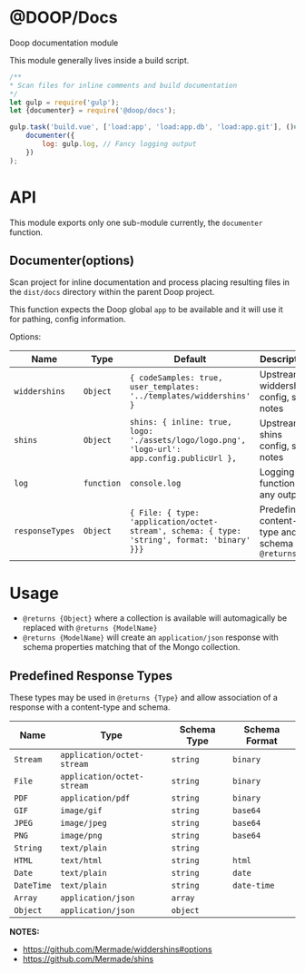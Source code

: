 @DOOP/Docs
==================
Doop documentation module

This module generally lives inside a build script.


```javascript
/**
* Scan files for inline comments and build documentation 
*/
let gulp = require('gulp');
let {documenter} = require('@doop/docs');

gulp.task('build.vue', ['load:app', 'load:app.db', 'load:app.git'], ()=>
	documenter({
		log: gulp.log, // Fancy logging output
	})
);
```


API
===
This module exports only one sub-module currently, the `documenter` function.


Documenter(options)
-----------------
Scan project for inline documentation and process placing resulting files in the `dist/docs` directory within the parent Doop project.

This function expects the Doop global `app` to be available and it will use it for pathing, config information.

Options:

| Name            | Type       | Default          | Description                                                                      |
|-----------------|------------|------------------|----------------------------------------------------------------------------------|
| `widdershins`        | `Object`   | `{ codeSamples: true, user_templates: '../templates/widdershins' }` | Upstream widdershins config, see notes                                             |
| `shins`   | `Object`   | `shins: { inline: true, logo: './assets/logo/logo.png', 'logo-url': app.config.publicUrl },` | Upstream shins config, see notes                            |
| `log`           | `function` | `console.log`    | Logging function for any output                                                  |
| `responseTypes` | `Object` | `{ File: { type: 'application/octet-stream', schema: { type: 'string', format: 'binary' }}}` | Predefined content-type and schema for `@returns`


Usage
=============

* `@returns {Object}` where a collection is available will automagically be replaced with `@returns {ModelName}`
* `@returns {ModelName}` will create an `application/json` response with schema properties matching that of the Mongo collection.


Predefined Response Types
-------------------------

These types may be used in `@returns {Type}` and allow association of a response with a content-type and schema.

| Name            | Type       | Schema Type      | Schema Format    |
|-----------------|------------|------------------|------------------|
| `Stream`        | `application/octet-stream` | `string` | `binary` |
| `File`          | `application/octet-stream` | `string` | `binary` |
| `PDF`           | `application/pdf` | `string` | `binary` |
| `GIF`           | `image/gif` | `string` | `base64` |
| `JPEG`          | `image/jpeg` | `string` | `base64` |
| `PNG`           | `image/png` | `string` | `base64` |
| `String`        | `text/plain` | `string` | |
| `HTML`          | `text/html` | `string` | `html` |
| `Date`          | `text/plain` | `string` | `date` |
| `DateTime`      | `text/plain` | `string` | `date-time` |
| `Array`         | `application/json` | `array` | |
| `Object`        | `application/json` | `object` | |


**NOTES:**

* https://github.com/Mermade/widdershins#options
* https://github.com/Mermade/shins

